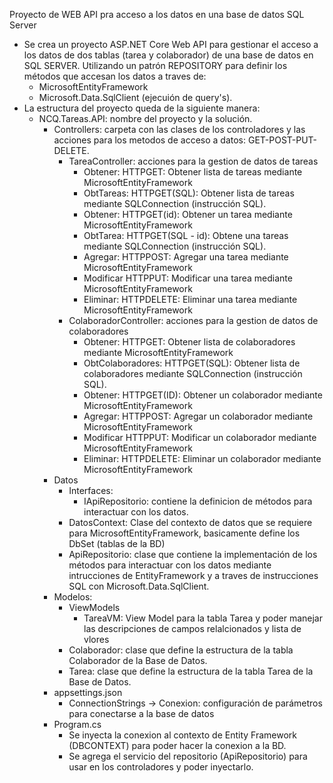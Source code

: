 ﻿Proyecto de WEB API pra acceso a los datos en una base de datos SQL Server

- Se crea un proyecto ASP.NET Core Web API para gestionar el acceso a los datos de dos tablas (tarea y colaborador) de una base de datos en SQL SERVER. Utilizando un patrón REPOSITORY para definir los métodos que accesan los datos a traves de:
	- MicrosoftEntityFramework
	- Microsoft.Data.SqlClient (ejecuión de query's).
- La estructura del proyecto queda de la siguiente manera:
	- NCQ.Tareas.API: nombre del proyecto y la solución.
		- Controllers: carpeta con las clases de los controladores y las acciones para los metodos de acceso a datos: GET-POST-PUT-DELETE.
			- TareaController: acciones para la gestion de datos de tareas
				- Obtener: HTTPGET: Obtener lista de tareas mediante MicrosoftEntityFramework
				- ObtTareas: HTTPGET(SQL): Obtener lista de tareas mediante SQLConnection (instrucción SQL).
				- Obtener: HTTPGET(id): Obtener un tarea mediante MicrosoftEntityFramework
				- ObtTarea: HTTPGET(SQL - id): Obtene una tareas mediante SQLConnection (instrucción SQL).
				- Agregar: HTTPPOST: Agregar una tarea mediante MicrosoftEntityFramework
				- Modificar HTTPPUT: Modificar una tarea mediante MicrosoftEntityFramework
				- Eliminar: HTTPDELETE: Eliminar una tarea mediante MicrosoftEntityFramework
			- ColaboradorController: acciones para la gestion de datos de colaboradores
				- Obtener: HTTPGET: Obtener lista de colaboradores mediante MicrosoftEntityFramework
				- ObtColaboradores: HTTPGET(SQL): Obtener lista de colaboradores mediante SQLConnection (instrucción SQL).
				- Obtener: HTTPGET(ID): Obtener un colaborador mediante MicrosoftEntityFramework
				- Agregar: HTTPPOST: Agregar un colaborador mediante MicrosoftEntityFramework
				- Modificar HTTPPUT: Modificar un colaborador mediante MicrosoftEntityFramework
				- Eliminar: HTTPDELETE: Eliminar un colaborador mediante MicrosoftEntityFramework
		- Datos
			- Interfaces:
				- IApiRepositorio: contiene la definicion de métodos para interactuar con los datos.
			- DatosContext: Clase del contexto de datos que se requiere para MicrosoftEntityFramework, basicamente define los DbSet (tablas de la BD)
			- ApiRepositorio: clase que contiene la implementación de los métodos para interactuar con los datos mediante intrucciones de EntityFramework y a traves de instrucciones SQL con Microsoft.Data.SqlClient.
		- Modelos:
			- ViewModels
				- TareaVM: View Model para la tabla Tarea y poder manejar las descripciones de campos relalcionados y lista de vlores
			- Colaborador: clase que define la estructura de la tabla Colaborador de la Base de Datos.
			- Tarea: clase que define la estructura de la tabla Tarea de la Base de Datos.
		- appsettings.json
			- ConnectionStrings -> Conexion: configuración de parámetros para conectarse a la base de datos
		- Program.cs
			- Se inyecta la conexion al contexto de Entity Framework (DBCONTEXT) para poder hacer la conexion a la BD.
			- Se agrega el servicio del repositorio (ApiRepositorio) para usar en los controladores y poder inyectarlo.